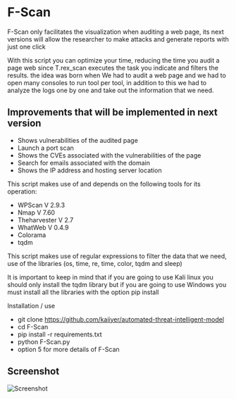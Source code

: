 # F-Scan
F-Scan only facilitates the visualization when auditing a web page, its next versions will allow the researcher to make attacks and generate reports with just one click


With this script you can optimize your time, reducing the time you audit a page web since T.rex_scan executes the task you indicate and filters the results. the idea was born when We had to audit a web page and we had to open many consoles to run tool per tool, in addition to this we had to analyze the logs one by one and take out the information that we need.

<h2>Improvements that will be implemented in next version</h2>
 
* Shows vulnerabilities of the audited page
* Launch a port scan
* Shows the CVEs associated with the vulnerabilities of the page
* Search for emails associated with the domain
* Shows the IP address and hosting server location

This script makes use of and depends on the following tools for its operation:

* WPScan V 2.9.3
* Nmap V 7.60
* Theharvester V 2.7
* WhatWeb V 0.4.9
* Colorama
* tqdm


This script makes use of regular expressions to filter the data that we need, use of the libraries (os, time, re, time, color, tqdm and sleep)

It is important to keep in mind that if you are going to use Kali linux you should only install the tqdm library but if you are going to use Windows you must install all the libraries with the option pip install

Installation / use

* git clone https://github.com/kaiiyer/automated-threat-intelligent-model
* cd F-Scan
* pip install -r requirements.txt
* python F-Scan.py
* option 5 for more details of F-Scan

## Screenshot
<img src="https://66.media.tumblr.com/7c2ca9de2e51c40ddcccfda70c1f5920/tumblr_pllbwsmMcH1wnca1uo1_1280.png" alt="Screenshot">

